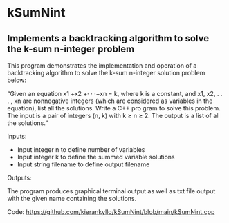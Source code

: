 # kSumNint
## Implements a backtracking algorithm to solve the k-sum n-integer problem

This program demonstrates the implementation and operation of a backtracking algorithm to solve the 
k-sum n-integer solution problem below:

“Given an equation x1 +x2 +· · ·+xn = k, where k is a constant, and x1, x2, . . . , xn are nonnegative 
integers (which are considered as variables in the equation), list all the solutions. Write a C++ 
pro gram to solve this problem. The input is a pair of integers (n, k) with k ≥ n ≥ 2. The output is 
a list of all the solutions.”

Inputs:

- Input integer n to define number of variables
- Input integer k to define the summed variable solutions
- Input string filename to define output filename

Outputs:

The program produces graphical terminal output as well as txt file output with the given name 
containing the solutions.

Code:
https://github.com/kierankyllo/kSumNint/blob/main/kSumNint.cpp
